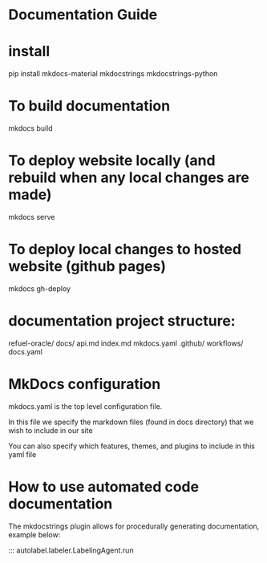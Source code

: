 # Documentation Guide  #


# install
pip install mkdocs-material mkdocstrings mkdocstrings-python

# To build documentation
mkdocs build

# To deploy website locally (and rebuild when any local changes are made)
mkdocs serve

# To deploy local changes to hosted website (github pages)
mkdocs gh-deploy

# documentation project structure:
refuel-oracle/
    docs/
        api.md
        index.md
    mkdocs.yaml
    .github/
        workflows/
            docs.yaml


# MkDocs configuration
mkdocs.yaml is the top level configuration file.

In this file we specify the markdown files (found in docs directory) that we wish to include in our site

You can also specify which features, themes, and plugins to include in this yaml file


# How to use automated code documentation
The mkdocstrings plugin allows for procedurally generating documentation, example below:

::: autolabel.labeler.LabelingAgent.run
